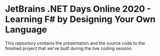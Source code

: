 # JetBrains .NET Days Online 2020 - Learning F# by Designing Your Own Language

This repository contains the presentation and the source code to the finished project that we've built during the live coding session.